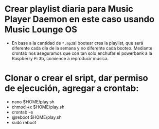 # Crear playlist diaria para Music Player Daemon en este caso usando Music Lounge OS
- En base a la cantidad de ``*.mp3``al bootear crea la playlist, que será diferente
   cada día de la semana y no diferente cada booteo. Mediante crontab nos aseguramos que
   con tan solo enchufar el powerbank a la Raspberry Pi 3b, comience a reproducir música.

# Clonar o crear el sript, dar permiso de ejecución, agregar a crontab:
- nano $HOME/play.sh
- chmod +x $HOME/play.sh
- crontab -e
- @reboot $HOME/play.sh
- sudo reboot
